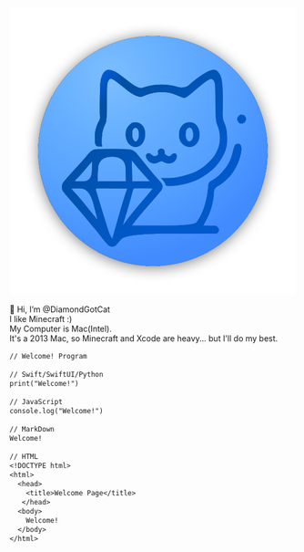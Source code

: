 
![ダイヤ猫](ダイヤの猫.png)

👋 Hi, I’m @DiamondGotCat
<br>
I like Minecraft :)
<br>
My Computer is Mac(Intel).
<br>
It's a 2013 Mac, so Minecraft and Xcode are heavy... but I'll do my best.

```
// Welcome! Program

// Swift/SwiftUI/Python
print("Welcome!")

// JavaScript
console.log("Welcome!")

// MarkDown
Welcome!

// HTML
<!DOCTYPE html>
<html>
  <head>
    <title>Welcome Page</title> 
   </head>
  <body>  
    Welcome!
  </body>
</html>
```

<!---
DiamondGotCat/DiamondGotCat is a ✨ special ✨ repository because its `README.md` (this file) appears on your GitHub profile.
You can click the Preview link to take a look at your changes.
--->
